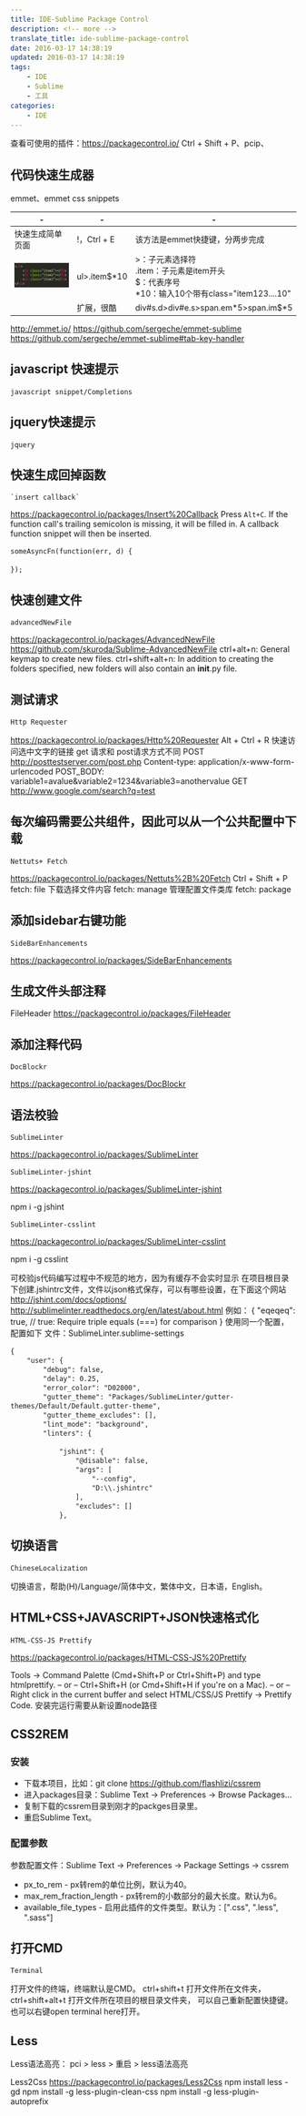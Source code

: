 ```yaml
---
title: IDE-Sublime Package Control
description: <!-- more -->
translate_title: ide-sublime-package-control
date: 2016-03-17 14:38:19
updated: 2016-03-17 14:38:19
tags:
    - IDE
    - Sublime
    - 工具
categories:
    - IDE
---
```



查看可使用的插件：https://packagecontrol.io/
Ctrl + Shift + P、pcip、



## 代码快速生成器
emmet、emmet css snippets

|-|-|-|
|---|---|---|
|快速生成简单页面| !，Ctrl + E| 该方法是emmet快捷键，分两步完成|
| ![03](/images/sublime/03.png) | ul>.item$*10| >：子元素选择符<br>.item：子元素是item开头<br>$：代表序号<br>*10：输入10个带有class="item123....10"|
| | 扩展，很酷| div#s.d>div#e.s>span.em*5>span.im$*5|

http://emmet.io/
https://github.com/sergeche/emmet-sublime
https://github.com/sergeche/emmet-sublime#tab-key-handler


## javascript 快速提示
    javascript snippet/Completions


## jquery快速提示
    jquery


## 快速生成回掉函数
    `insert callback`  
https://packagecontrol.io/packages/Insert%20Callback
  Press `Alt+C`. If the function call's trailing semicolon is missing, it will be filled in. A callback function snippet will then be inserted.
```
someAsyncFn(function(err, d) {

});
```


## 快速创建文件
    advancedNewFile 
https://packagecontrol.io/packages/AdvancedNewFile
https://github.com/skuroda/Sublime-AdvancedNewFile
ctrl+alt+n: General keymap to create new files.
ctrl+shift+alt+n: In addition to creating the folders specified, new folders will also contain an __init__.py file.


## 测试请求
    Http Requester
https://packagecontrol.io/packages/Http%20Requester
Alt + Ctrl + R 快速访问选中文字的链接
get 请求和 post请求方式不同
POST http://posttestserver.com/post.php
Content-type: application/x-www-form-urlencoded
POST_BODY:
variable1=avalue&variable2=1234&variable3=anothervalue
GET http://www.google.com/search?q=test


## 每次编码需要公共组件，因此可以从一个公共配置中下载
    Nettuts+ Fetch
https://packagecontrol.io/packages/Nettuts%2B%20Fetch
Ctrl + Shift + P
fetch: file 下载选择文件内容
fetch: manage 管理配置文件类库
fetch: package


## 添加sidebar右键功能
    Side​Bar​Enhancements
https://packagecontrol.io/packages/SideBarEnhancements


## 生成文件头部注释
FileHeader
https://packagecontrol.io/packages/FileHeader


## 添加注释代码
    Doc​Blockr
https://packagecontrol.io/packages/DocBlockr


## 语法校验
    Sublime​Linter
https://packagecontrol.io/packages/SublimeLinter

    SublimeLinter-jshint
https://packagecontrol.io/packages/SublimeLinter-jshint

npm i -g jshint

    SublimeLinter-csslint
https://packagecontrol.io/packages/SublimeLinter-csslint

npm i -g csslint

可校验js代码编写过程中不规范的地方，因为有缓存不会实时显示
在项目根目录下创建.jshintrc文件，文件以json格式保存，可以有哪些设置，在下面这个网站
http://jshint.com/docs/options/
http://sublimelinter.readthedocs.org/en/latest/about.html
例如：
    {
        "eqeqeq": true, // true: Require triple equals (===) for comparison
    }
使用同一个配置，配置如下
文件：SublimeLinter.sublime-settings
```
{
    "user": {
        "debug": false,
        "delay": 0.25,
        "error_color": "D02000",
        "gutter_theme": "Packages/SublimeLinter/gutter-themes/Default/Default.gutter-theme",
        "gutter_theme_excludes": [],
        "lint_mode": "background",
        "linters": {

            "jshint": {
                "@disable": false,
                "args": [
                    "--config",
                    "D:\\.jshintrc"
                ],
                "excludes": []
            },
```


## 切换语言
    ChineseLocalization
切换语言，帮助(H)/Language/简体中文，繁体中文，日本语，English。


## HTML+CSS+JAVASCRIPT+JSON快速格式化
    HTML-CSS-JS Prettify
https://packagecontrol.io/packages/HTML-CSS-JS%20Prettify
 
Tools -> Command Palette (Cmd+Shift+P or Ctrl+Shift+P) and type htmlprettify.
– or –
Ctrl+Shift+H (or Cmd+Shift+H if you're on a Mac).
– or –
Right click in the current buffer and select HTML/CSS/JS Prettify -> Prettify Code.
安装完运行需要从新设置node路径


## CSS2REM
### 安装
- 下载本项目，比如：git clone https://github.com/flashlizi/cssrem
- 进入packages目录：Sublime Text -> Preferences -> Browse Packages...
- 复制下载的cssrem目录到刚才的packges目录里。
- 重启Sublime Text。

### 配置参数
参数配置文件：Sublime Text -> Preferences -> Package Settings -> cssrem
- px_to_rem - px转rem的单位比例，默认为40。
- max_rem_fraction_length - px转rem的小数部分的最大长度。默认为6。
- available_file_types - 启用此插件的文件类型。默认为：[".css", ".less", ".sass"]

## 打开CMD
    Terminal
打开文件的终端，终端默认是CMD。
ctrl+shift+t 打开文件所在文件夹，ctrl+shift+alt+t 打开文件所在项目的根目录文件夹，
可以自己重新配置快捷键。也可以右键open terminal here打开。



## Less

Less语法高亮：
    pci > less > 重启 > less语法高亮


Less2Css
https://packagecontrol.io/packages/Less2Css
npm install less -gd
npm install -g less-plugin-clean-css
npm install -g less-plugin-autoprefix




